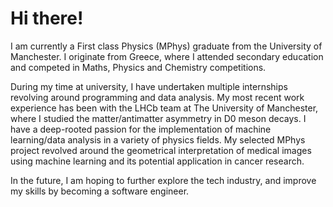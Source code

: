 # Hi there!

I am currently a  First class Physics (MPhys) graduate from the University of Manchester. I originate from Greece, where I attended secondary education and competed in Maths, Physics and Chemistry competitions. 

During my time at university, I have undertaken multiple internships revolving around programming and data analysis. My most recent work experience has been with the LHCb team at The University of Manchester, where I studied the matter/antimatter asymmetry in D0 meson decays. I have a deep-rooted passion for the implementation of machine learning/data analysis in a variety of physics fields. My selected MPhys project revolved around the geometrical interpretation of medical images using machine learning and its potential application in cancer research.

In the future, I am hoping to further explore the tech industry, and improve my skills by becoming a software engineer.
